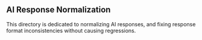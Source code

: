 ## AI Response Normalization

This directory is dedicated to normalizing AI responses, and fixing
response format inconsistencies without causing regressions.
